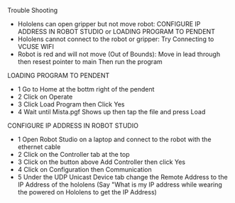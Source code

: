 Trouble Shooting
- Hololens can open gripper but not move robot: CONFIGURE IP ADDRESS IN ROBOT STUDIO or LOADING PROGRAM TO PENDENT
- Hololens cannot connect to the robot or gripper: Try Connecting to VCUSE WIFI
- Robot is red and will not move (Out of Bounds): Move in lead through then resest pointer to main Then run the program

LOADING PROGRAM TO PENDENT 
- 1 Go to Home at the bottm right of the pendent 
- 2 Click on Operate
- 3 Click Load Program then Click Yes
- 4 Wait until Mista.pgf Shows up then tap the file and press Load

CONFIGURE IP ADDRESS IN ROBOT STUDIO
- 1 Open Robot Studio on a laptop and connect to the robot with the ethernet cable
- 2 Click on the Controller tab at the top
- 3 Click on the button above Add Controller then click Yes
- 4 Click on Configuration then Communication
- 5 Under the UDP Unicast Device tab change the Remote Address to the IP Address of the hololens (Say "What is my IP address while wearing the powered on Hololens to get the IP Address)

